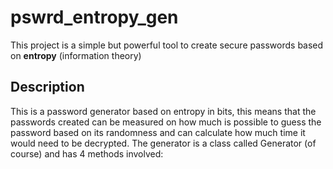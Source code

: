 # pswrd_entropy_gen
This project is a simple but powerful tool to create secure passwords based on **entropy** \(information theory)

## Description
This is a password generator based on entropy in bits, this means that the passwords created can be measured on
how much is possible to guess the password based on its randomness and can calculate how much time it would need to be decrypted.
The generator is a class called Generator \(of course) and has 4 methods involved:
